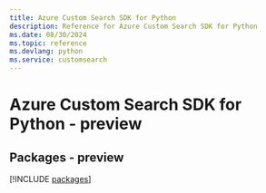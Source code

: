 ```yaml
---
title: Azure Custom Search SDK for Python
description: Reference for Azure Custom Search SDK for Python
ms.date: 08/30/2024
ms.topic: reference
ms.devlang: python
ms.service: customsearch
---
```

# Azure Custom Search SDK for Python - preview
## Packages - preview
[!INCLUDE [packages](custom-search-index.md)]